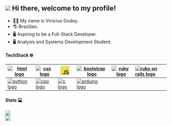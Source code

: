 ## <img src="https://github.com/TheDudeThatCode/TheDudeThatCode/blob/master/Assets/Hi.gif" width="19px"> Hi there, welcome to my profile!

- 👨‍💻 My name is Vinícius Godoy.
- :earth_americas: Brazilian.
- 🖥️ Aspiring to be a Full-Stack Developer.
- 🖥 Analysis and Systems Development Student.

#### TechStack 🌐
| [<img src="https://www.w3.org/html/logo/downloads/HTML5_Badge_256.png" alt="html logo" width="28">](https://html.com/) | [<img src="https://sikode.github.io/assets/img/logo/css3.png" alt="css logo" width="28">](https://www.w3.org/Style/CSS/Overview.en.html) | [<img src="https://raw.githubusercontent.com/github/explore/80688e429a7d4ef2fca1e82350fe8e3517d3494d/topics/javascript/javascript.png" alt="javascript logo" width="28">](https://www.javascript.com/) | [<img src="https://sikode.github.io/assets/img/logo/bs.png" alt="bootstrap logo" width="30">](https://getbootstrap.com/) | [<img src="https://upload.wikimedia.org/wikipedia/commons/thumb/7/73/Ruby_logo.svg/1024px-Ruby_logo.svg.png" alt="ruby logo" width="28">](https://www.ruby-lang.org/pt/) | [<img src="https://upload.wikimedia.org/wikipedia/commons/1/16/Ruby_on_Rails-logo.png" alt="ruby on rails logo" width="28">](https://rubyonrails.org/) |
| ------------------------------------------------------------ | ------------------------------------------------------------ | ------------------------------------------------------------ | ------------------------------------------------------------ | ------------------------------------------------------------ | :----------------------------------------------------------- |
| [<img src="https://upload.wikimedia.org/wikipedia/commons/thumb/c/c3/Python-logo-notext.svg/768px-Python-logo-notext.svg.png" alt="python logo" width="28">](https://www.python.org/) | [<img src="https://raw.githubusercontent.com/isocpp/logos/master/cpp_logo.png" alt="cpp logo" width="23">](https://en.cppreference.com/w/) | [<img src="https://peritoemphp.com/wp-content/uploads/2019/02/letter_c_PNG22-768x768.png" alt="c logo" width="28">](https://en.cppreference.com/w/) | [<img src="https://brandslogos.com/wp-content/uploads/images/large/arduino-logo-1.png" alt="arduino logo" width="28">](https://www.arduino.cc/) |                                                              |                                                              |

#### Stats :computer: 
<img width="420px" align="left" src="https://github-readme-stats.vercel.app/api?username=vinicius-godoy&theme=default&show_icons=true" />

<img width="390px" align="left" src="https://github-readme-stats.vercel.app/api/top-langs/?username=vinicius-godoy&hide=html&layout=compact&show_icons=true" />
